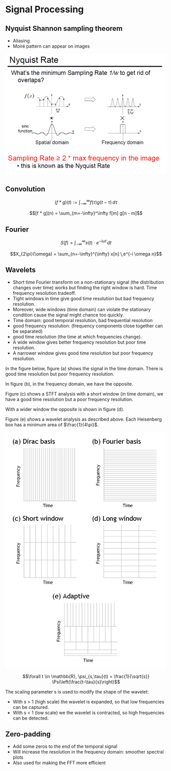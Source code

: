 # Signal Processing

## Nyquist Shannon sampling theorem

- Aliasing
- Moiré pattern can appear on images

![nyquist shannon](./nyquist-shannon-sampling-theorem.PNG)

## Convolution

$$(f * g)(t) := \int_{-\infty}^\infty f(\tau) g(t - \tau) \, d\tau$$

$$[f * g](n) = \sum_{m=-\infty}^\infty f[m] g[n - m]$$

## Fourier

$$S(f) = \int_{-\infty}^{\infty} s(t) \cdot e^{- i\omega t} \, dt$$

$$X_{2\pi}(\omega) = \sum_{n=-\infty}^{\infty} x[n] \,e^{-i \omega n}$$

## Wavelets

- Short time Fourier transform on a non-stationary signal (the distribution changes over time) works but finding the right window is hard. Time frequency resolution tradeoff.
- Tight windows in time give good time resolution but bad frequency resolution.
- Moreover, wide windows (time domain) can violate the stationary condition cause the signal might chance too quickly.
- Time domain: good temporal resolution, bad frequential resolution
- good frequency resolution: (frequency components close together can be separated)
- good time resolution (the time at which frequencies change).
- A wide window gives better frequency resolution but poor time resolution.
- A narrower window gives good time resolution but poor frequency resolution.

In the figure below, figure (a) shows the signal in the time domain. There is good time resolution but poor frequency resolution.

In figure (b), in the frequency domain, we have the opposite.

Figure (c) shows a STFT analysis with a short window (in time domain), we have a good time resolution but a poor frequency resolution.

With a wider window the opposite is shown in figure (d).

Figure (e) shows a wavelet analysis as described above. Each Heisenberg box has a minimum area of $\frac{1}{4\pi}$.

![Boîtes de Heisenberg pour différentes méthodes d’analyse de signaux](./time-freq-resolution-boxes.png)

$$\forall t \in \mathbb{R}, \psi_{s,\tau}(t) = \frac{1}{\sqrt{s}} \Psi\left(\frac{t-\tau}{s}\right)$$

The scaling parameter s is used to modify the shape of the wavelet:

- With s > 1 (high scale) the wavelet is expanded, so that low frequencies can be captured.
- With s < 1 (low scale) we the wavelet is contracted, so high frequencies can be detected.

## Zero-padding

- Add some zeros to the end of the temporal signal
- Will increase the resolution in the frequency domain: smoother spectral plots
- Also used for making the FFT more efficient
